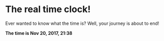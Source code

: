 # The real time clock!

Ever wanted to know what the time is? Well, your journey is about to end!

**The time is Nov 20, 2017, 21:38**